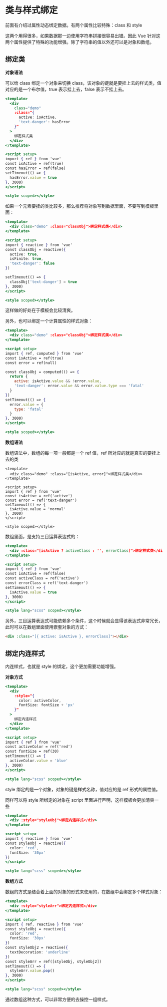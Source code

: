 # 类与样式绑定

前面有介绍过属性动态绑定数据。有两个属性比较特殊：class 和 style

这两个用得很多，如果数据那一边使用字符串拼接很容易出错。因此 Vue 针对这两个属性提供了特殊的功能增强。除了字符串的值以外还可以是对象和数组。

## 绑定类

**对象语法**

可以给 class 绑定一个对象来切换 class，该对象的键就是要挂上去的样式类，值对应的是一个布尔值，true 表示挂上去，false 表示不挂上去。

```jsx
<template>
  <div
    class="demo"
    :class="{
      active: isActive,
      'text-danger': hasError
    }"
  >
    绑定样式类
  </div>
</template>

<script setup>
import { ref } from 'vue'
const isActive = ref(true)
const hasError = ref(false)
setTimeout(() => {
  hasError.value = true
}, 3000)
</script>

<style scoped></style>
```

如果一个元素要挂的类比较多，那么推荐将对象写到数据里面，不要写到模板里面：

```jsx
<template>
  <div class="demo" :class="classObj">绑定样式类</div>
</template>

<script setup>
import { reactive } from 'vue'
const classObj = reactive({
  active: true,
  isFinite: true,
  'text-danger': false
})

setTimeout(() => {
  classObj['text-danger'] = true
}, 3000)
</script>

<style scoped></style>
```

这样做的好处在于模板会比较清爽。

另外，也可以绑定一个计算属性的样式对象：

```jsx
<template>
  <div class="demo" :class="classObj">绑定样式类</div>
</template>

<script setup>
import { ref, computed } from 'vue'
const isActive = ref(true)
const error = ref(null)

const classObj = computed(() => {
  return {
    active: isActive.value && !error.value,
    'text-danger': error.value && error.value.type === 'fatal'
  }
})
setTimeout(() => {
  error.value = {
    type: 'fatal'
  }
}, 3000)
</script>

<style scoped></style>
```

**数组语法**

数组语法中，数组的每一项一般都是一个 ref 值，ref 所对应的就是真实的要挂上去的类

```
<template>
  <div class="demo" :class="[isActive, error]">绑定样式类</div>
</template>

<script setup>
import { ref } from 'vue'
const isActive = ref('active')
const error = ref('text-danger')
setTimeout(() => {
  isActive.value = 'normal'
}, 3000)
</script>

<style scoped></style>
```

数组里面，是支持三目运算表达式的：

```jsx
<template>
  <div :class="[isActive ? activeClass : '', errorClass]">绑定样式类</div>
</template>

<script setup>
import { ref } from 'vue'
const isActive = ref(false)
const activeClass = ref('active')
const errorClass = ref('text-danger')
setTimeout(() => {
  isActive.value = true
}, 3000)
</script>

<style lang="scss" scoped></style>

```

另外，三目运算表达式可能依赖多个条件，这个时候就会显得该表达式非常冗长，此时可以在数组里面使用嵌套对象的方式：

```html
<div :class="[{ active: isActive }, errorClass]"></div>
```

## 绑定内连样式

内连样式，也就是 style 的绑定，这个更加需要功能增强。

**对象方式**

```jsx
<template>
  <div
    :style="{
      color: activeColor,
      fontSize: fontSize + 'px'
    }"
  >
    绑定内连样式
  </div>
</template>

<script setup>
import { ref } from 'vue'
const activeColor = ref('red')
const fontSize = ref(30)
setTimeout(() => {
  activeColor.value = 'blue'
}, 3000)
</script>

<style lang="scss" scoped></style>
```

style 绑定的是一个对象，对象的键是样式名称，值对应的是 ref 形式的属性值。

同样可以将 style 所绑定的对象在 script 里面进行声明，这样模板会更加清爽一些

```jsx
<template>
  <div :style="styleObj">绑定内连样式</div>
</template>

<script setup>
import { reactive } from 'vue'
const styleObj = reactive({
  color: 'red',
  fontSize: '30px'
})
</script>

<style lang="scss" scoped></style>
```

**数组方式**

数组的方式是结合着上面的对象的形式来使用的，在数组中会绑定多个样式对象：

```jsx
<template>
  <div :style="styleArr">绑定内连样式</div>
</template>

<script setup>
import { ref, reactive } from 'vue'
const styleObj = reactive({
  color: 'red',
  fontSize: '30px'
})
const styleObj2 = reactive({
  textDecoration: 'underline'
})
const styleArr = ref([styleObj, styleObj2])
setTimeout(() => {
  styleArr.value.pop()
}, 3000)
</script>

<style lang="scss" scoped></style>
```

通过数组这种方式，可以非常方便的去操控一组样式。
